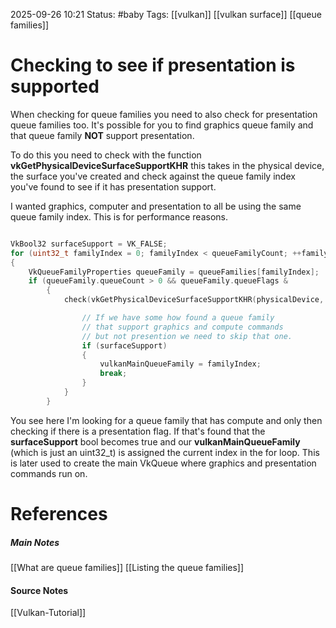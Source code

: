 2025-09-26 10:21
Status: #baby 
Tags: [[vulkan]] [[vulkan surface]] [[queue families]]
# Checking to see if presentation is supported

When checking for queue families you need to also check for presentation queue families too. It's possible for you to find graphics queue family and that queue family **NOT** support presentation.

To do this you need to check with the function **vkGetPhysicalDeviceSurfaceSupportKHR** this takes in the physical device, the surface you've created and check against the queue family index you've found to see if it has presentation support.

I wanted graphics, computer and presentation to all be using the same queue family index. This is for performance reasons.

```c++

VkBool32 surfaceSupport = VK_FALSE;
for (uint32_t familyIndex = 0; familyIndex < queueFamilyCount; ++familyIndex)
{
	VkQueueFamilyProperties queueFamily = queueFamilies[familyIndex];
	if (queueFamily.queueCount > 0 && queueFamily.queueFlags &                            (VK_QUEUE_GRAPHICS_BIT | VK_QUEUE_COMPUTE_BIT))
        {
            check(vkGetPhysicalDeviceSurfaceSupportKHR(physicalDevice, familyIndex, vulkanWindowSurface, &surfaceSupport));

                // If we have some how found a queue family 
                // that support graphics and compute commands 
                // but not presention we need to skip that one.
                if (surfaceSupport)
                {
                    vulkanMainQueueFamily = familyIndex;
                    break;
                }
            }
        }
```

You see here I'm looking for a queue family that has compute and only then checking if there is a presentation flag. If that's found that the **surfaceSupport** bool becomes true and our **vulkanMainQueueFamily** (which is just an uint32_t) is assigned the current index in the for loop. This is later used to create the main VkQueue where graphics and presentation commands run on.
# References
##### Main Notes
[[What are queue families]]
[[Listing the queue families]]
#### Source Notes
[[Vulkan-Tutorial]]